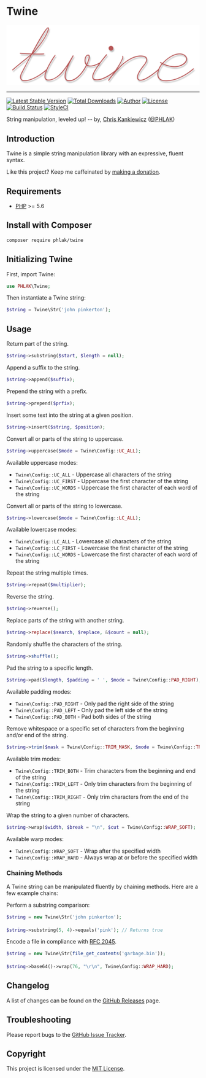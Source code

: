 Twine
=========

![Twine](twine.png)

-----

[![Latest Stable Version](https://img.shields.io/packagist/v/PHLAK/Twine.svg)](https://packagist.org/packages/PHLAK/Twine)
[![Total Downloads](https://img.shields.io/packagist/dt/PHLAK/Twine.svg)](https://packagist.org/packages/PHLAK/Twine)
[![Author](https://img.shields.io/badge/author-Chris%20Kankiewicz-blue.svg)](https://www.ChrisKankiewicz.com)
[![License](https://img.shields.io/packagist/l/PHLAK/Twine.svg)](https://packagist.org/packages/PHLAK/Twine)
[![Build Status](https://img.shields.io/travis/PHLAK/Twine.svg)](https://travis-ci.org/PHLAK/Twine)
[![StyleCI](https://styleci.io/repos/95623990/shield?branch=master&style=flat)](https://styleci.io/repos/95623990)

String manipulation, leveled up! -- by, [Chris Kankiewicz](https://www.ChrisKankiewicz.com) ([@PHLAK](https://twitter.com/PHLAK))

Introduction
------------

Twine is a simple string manipulation library with an expressive, fluent syntax.

Like this project? Keep me caffeinated by [making a donation](https://paypal.me/ChrisKankiewicz).

Requirements
------------

  - [PHP](https://php.net) >= 5.6

Install with Composer
---------------------

```bash
composer require phlak/twine
```

Initializing Twine
------------------

First, import Twine:

```php
use PHLAK\Twine;
```

Then instantiate a Twine string:

```php
$string = Twine\Str('john pinkerton');
```

Usage
-----

Return part of the string.

```php
$string->substring($start, $length = null);
```

Append a suffix to the string.

```php
$string->append($suffix);
```

Prepend the string with a prefix.

```php
$string->prepend($prfix);
```

Insert some text into the string at a given position.

```php
$string->insert($string, $position);
```

Convert all or parts of the string to uppercase.

```php
$string->uppercase($mode = Twine\Config::UC_ALL);
```

Available uppercase modes:

  - `Twine\Config::UC_ALL` - Uppercase all characters of the string
  - `Twine\Config::UC_FIRST` - Uppercase the first character of the string
  - `Twine\Config::UC_WORDS` - Uppercase the first character of each word of the string

Convert all or parts of the string to lowercase.

```php
$string->lowercase($mode = Twine\Config::LC_ALL);
```

Available lowercase modes:

  - `Twine\Config::LC_ALL` - Lowercase all characters of the string
  - `Twine\Config::LC_FIRST` - Lowercase the first character of the string
  - `Twine\Config::LC_WORDS` - Lowercase the first character of each word of the string

Repeat the string multiple times.

```php
$string->repeat($multiplier);
```

Reverse the string.

```php
$string->reverse();
```

Replace parts of the string with another string.

```php
$string->replace($search, $replace, &$count = null);
```

 Randomly shuffle the characters of the string.

```php
$string->shuffle();
```

Pad the string to a specific length.

```php
$string->pad($length, $padding = ' ', $mode = Twine\Config::PAD_RIGHT);
```

Available padding modes:
  - `Twine\Config::PAD_RIGHT` - Only pad the right side of the string
  - `Twine\Config::PAD_LEFT` - Only pad the left side of the string
  - `Twine\Config::PAD_BOTH` - Pad both sides of the string

Remove whitespace or a specific set of characters from the beginning and/or end
of the string.

```php
$string->trim($mask = Twine\Config::TRIM_MASK, $mode = Twine\Config::TRIM_BOTH);
```

Available trim modes:

  - `Twine\Config::TRIM_BOTH` - Trim characters from the beginning and end of the string
  - `Twine\Config::TRIM_LEFT` - Only trim characters from the beginning of the string
  - `Twine\Config::TRIM_RIGHT` - Only trim characters from the end of the string

Wrap the string to a given number of characters.

```php
$string->wrap($width, $break = "\n", $cut = Twine\Config::WRAP_SOFT);
```

Available warp modes:

  - `Twine\Config::WRAP_SOFT` - Wrap after the specified width
  - `Twine\Config::WRAP_HARD` - Always wrap at or before the specified width

### Chaining Methods

A Twine string can be manipulated fluently by chaining methods. Here are a few
example chains:

Perform a substring comparison:

```php
$string = new Twine\Str('john pinkerton');

$string->substring(5, 4)->equals('pink'); // Returns true
```

Encode a file in compliance with [RFC 2045](https://tools.ietf.org/html/rfc2045).

```php
$string = new Twine\Str(file_get_contents('garbage.bin'));

$string->base64()->wrap(76, "\r\n", Twine\Config::WRAP_HARD);
```

Changelog
---------

A list of changes can be found on the [GitHub Releases](https://github.com/PHLAK/Twine/releases) page.

Troubleshooting
---------------

Please report bugs to the [GitHub Issue Tracker](https://github.com/PHLAK/Twine/issues).

Copyright
---------

This project is licensed under the [MIT License](https://github.com/PHLAK/Twine/blob/master/LICENSE).
